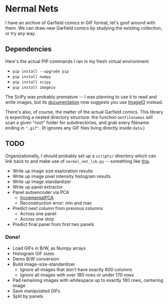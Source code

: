 # Nermal Nets

I have an archive of Garfield comics in GIF format; let's goof around with them.
We can draw new Garfield comics by studying the existing collection, or try
any way.

## Dependencies

Here's the actual PIP commands I ran in my fresh virtual environment:

* `pip install --upgrade pip`
* `pip install numpy`
* `pip install scipy`
* `pip install imageio`

The SciPy was probably premature -- I was planning to use it to read and write
images, but its
[documentation](https://docs.scipy.org/doc/scipy/reference/generated/scipy.misc.imread.html)
now suggests you use [ImageIO](http://imageio.readthedocs.io/en/latest/index.html)
instead.

There's also, of course, the matter of the actual Garfield comics.  This library
is expecting a nested directory structure: the function `GetFilenames` will
scan a given "root" folder for subdirectories, and grab every filename ending
in `".gif"`.  (It ignores any GIF files living directly inside `data`.)

## TODO

Organizationally, I should probably set up a `scripts/` directory which can link
back to and make use of `nermal_net_lib.py` -- something like
[this](https://docs.python-guide.org/writing/structure/#test-suite).

* Write up image size exploration results
* Write up image pixel intensity histogram results
* Write up image standardizer
* Write up panel extractor
* Panel autoencoder via PCA
  * [IncrementalPCA](http://scikit-learn.org/stable/modules/generated/sklearn.decomposition.IncrementalPCA.html#sklearn-decomposition-incrementalpca)
  * Reconstruction error: min and max
* Predict next column from previous columns
  * Across one panel
  * Across one strip
* Predict final panel from first two panels

### Done!

* Load GIFs in B/W, as Numpy arrays
* Histogram GIF sizes
* Demo B/W conversion
* Build image-size-standardizer
  * Ignore all images that don't have exactly 600 columns
  * Ignore all images with over 180 rows or under 170 rows
* Pad remaining images with whitespace up to exactly 180 rows, centering image
* Save manipulated GIFs
* Split by panels
